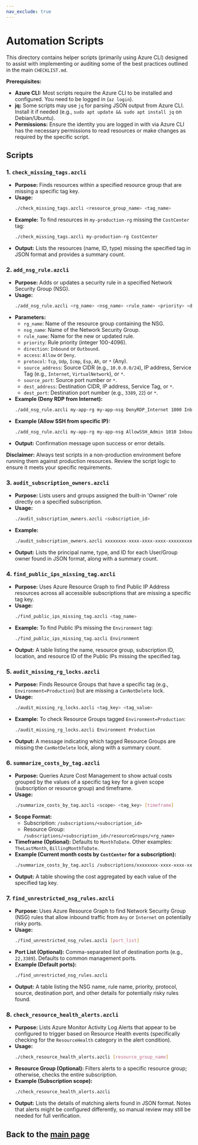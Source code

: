 ```yaml
---
nav_exclude: true
---
```


# Automation Scripts

This directory contains helper scripts (primarily using Azure CLI) designed to assist with implementing or auditing some of the best practices outlined in the main `CHECKLIST.md`.

**Prerequisites:**

*   **Azure CLI:** Most scripts require the Azure CLI to be installed and configured. You need to be logged in (`az login`).
*   **jq:** Some scripts may use `jq` for parsing JSON output from Azure CLI. Install it if needed (e.g., `sudo apt update && sudo apt install jq` on Debian/Ubuntu).
*   **Permissions:** Ensure the identity you are logged in with via Azure CLI has the necessary permissions to read resources or make changes as required by the specific script.

## Scripts

### 1. `check_missing_tags.azcli`

*   **Purpose:** Finds resources within a specified resource group that are missing a specific tag key.
*   **Usage:**
    ```bash
    ./check_missing_tags.azcli <resource_group_name> <tag_name>
    ```
*   **Example:** To find resources in `my-production-rg` missing the `CostCenter` tag:
    ```bash
    ./check_missing_tags.azcli my-production-rg CostCenter
    ```
*   **Output:** Lists the resources (name, ID, type) missing the specified tag in JSON format and provides a summary count.

### 2. `add_nsg_rule.azcli`

*   **Purpose:** Adds or updates a security rule in a specified Network Security Group (NSG).
*   **Usage:**
    ```bash
    ./add_nsg_rule.azcli <rg_name> <nsg_name> <rule_name> <priority> <direction> <access> <protocol> <source_address> <source_port> <dest_address> <dest_port>
    ```
*   **Parameters:**
    *   `rg_name`: Name of the resource group containing the NSG.
    *   `nsg_name`: Name of the Network Security Group.
    *   `rule_name`: Name for the new or updated rule.
    *   `priority`: Rule priority (integer 100-4096).
    *   `direction`: `Inbound` or `Outbound`.
    *   `access`: `Allow` or `Deny`.
    *   `protocol`: `Tcp`, `Udp`, `Icmp`, `Esp`, `Ah`, or `*` (Any).
    *   `source_address`: Source CIDR (e.g., `10.0.0.0/24`), IP address, Service Tag (e.g., `Internet`, `VirtualNetwork`), or `*`.
    *   `source_port`: Source port number or `*`.
    *   `dest_address`: Destination CIDR, IP address, Service Tag, or `*`.
    *   `dest_port`: Destination port number (e.g., `3389`, `22`) or `*`.
*   **Example (Deny RDP from Internet):**
    ```bash
    ./add_nsg_rule.azcli my-app-rg my-app-nsg DenyRDP_Internet 1000 Inbound Deny Tcp Internet "*" "*" 3389
    ```
*   **Example (Allow SSH from specific IP):**
    ```bash
    ./add_nsg_rule.azcli my-app-rg my-app-nsg AllowSSH_Admin 1010 Inbound Allow Tcp 1.2.3.4 "*" "*" 22
    ```
*   **Output:** Confirmation message upon success or error details.

**Disclaimer:** Always test scripts in a non-production environment before running them against production resources. Review the script logic to ensure it meets your specific requirements.


### 3. `audit_subscription_owners.azcli`

*   **Purpose:** Lists users and groups assigned the built-in 'Owner' role directly on a specified subscription.
*   **Usage:**
    ```bash
    ./audit_subscription_owners.azcli <subscription_id>
    ```
*   **Example:**
    ```bash
    ./audit_subscription_owners.azcli xxxxxxxx-xxxx-xxxx-xxxx-xxxxxxxxxxxx
    ```
*   **Output:** Lists the principal name, type, and ID for each User/Group owner found in JSON format, along with a summary count.

### 4. `find_public_ips_missing_tag.azcli`

*   **Purpose:** Uses Azure Resource Graph to find Public IP Address resources across all accessible subscriptions that are missing a specific tag key.
*   **Usage:**
    ```bash
    ./find_public_ips_missing_tag.azcli <tag_name>
    ```
*   **Example:** To find Public IPs missing the `Environment` tag:
    ```bash
    ./find_public_ips_missing_tag.azcli Environment
    ```
*   **Output:** A table listing the name, resource group, subscription ID, location, and resource ID of the Public IPs missing the specified tag.

### 5. `audit_missing_rg_locks.azcli`

*   **Purpose:** Finds Resource Groups that have a specific tag (e.g., `Environment=Production`) but are missing a `CanNotDelete` lock.
*   **Usage:**
    ```bash
    ./audit_missing_rg_locks.azcli <tag_key> <tag_value>
    ```
*   **Example:** To check Resource Groups tagged `Environment=Production`:
    ```bash
    ./audit_missing_rg_locks.azcli Environment Production
    ```
*   **Output:** A message indicating which tagged Resource Groups are missing the `CanNotDelete` lock, along with a summary count.

### 6. `summarize_costs_by_tag.azcli`

*   **Purpose:** Queries Azure Cost Management to show actual costs grouped by the values of a specific tag key for a given scope (subscription or resource group) and timeframe.
*   **Usage:**
    ```bash
    ./summarize_costs_by_tag.azcli <scope> <tag_key> [timeframe]
    ```
*   **Scope Format:**
    *   Subscription: `/subscriptions/<subscription_id>`
    *   Resource Group: `/subscriptions/<subscription_id>/resourceGroups/<rg_name>`
*   **Timeframe (Optional):** Defaults to `MonthToDate`. Other examples: `TheLastMonth`, `BillingMonthToDate`.
*   **Example (Current month costs by `CostCenter` for a subscription):**
    ```bash
    ./summarize_costs_by_tag.azcli /subscriptions/xxxxxxxx-xxxx-xxxx-xxxx-xxxxxxxxxxxx CostCenter
    ```
*   **Output:** A table showing the cost aggregated by each value of the specified tag key.

### 7. `find_unrestricted_nsg_rules.azcli`

*   **Purpose:** Uses Azure Resource Graph to find Network Security Group (NSG) rules that allow inbound traffic from `Any` or `Internet` on potentially risky ports.
*   **Usage:**
    ```bash
    ./find_unrestricted_nsg_rules.azcli [port_list]
    ```
*   **Port List (Optional):** Comma-separated list of destination ports (e.g., `22,3389`). Defaults to common management ports.
*   **Example (Default ports):**
    ```bash
    ./find_unrestricted_nsg_rules.azcli
    ```
*   **Output:** A table listing the NSG name, rule name, priority, protocol, source, destination port, and other details for potentially risky rules found.

### 8. `check_resource_health_alerts.azcli`

*   **Purpose:** Lists Azure Monitor Activity Log Alerts that appear to be configured to trigger based on Resource Health events (specifically checking for the `ResourceHealth` category in the alert condition).
*   **Usage:**
    ```bash
    ./check_resource_health_alerts.azcli [resource_group_name]
    ```
*   **Resource Group (Optional):** Filters alerts to a specific resource group; otherwise, checks the entire subscription.
*   **Example (Subscription scope):**
    ```bash
    ./check_resource_health_alerts.azcli
    ```
*   **Output:** Lists the details of matching alerts found in JSON format. Notes that alerts might be configured differently, so manual review may still be needed for full verification.

## Back to the [main page](../README.md)
